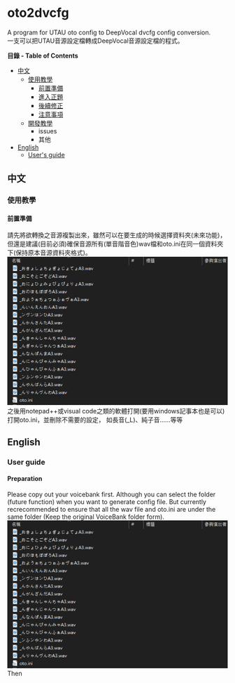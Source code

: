 # oto2dvcfg
 A program for UTAU oto config to DeepVocal dvcfg config conversion.  
一支可以把UTAU音源設定檔轉成DeepVocal音源設定檔的程式。

**目錄 - Table of Contents**
* [中文](#中文)
  * [使用教學](#使用教學)
    * [前置準備](#前置準備)
    * [進入正題]()
    * [後續修正]()
    * [注意事項]()
   * [開發教學]()
     * issues
     * 其他
* [English](#English)
  * [User's guide](#User-guide)
## 中文
### 使用教學
#### 前置準備
請先將欲轉換之音源複製出來，雖然可以在要生成的時候選擇資料夾(未來功能)，但還是建議(目前必須)確保音源所有(單音階音色)wav檔和oto.ini在同一個資料夾下(保持原本音源資料夾格式)。  
![image](https://github.com/justln1113/oto2dvcfg/blob/master/Resource/wav_and_oto_in_same_dir.png)  
之後用notepad++或visual code之類的軟體打開(要用windows記事本也是可以)打開oto.ini，並刪除不需要的設定，
如長音(_L)、純子音......等等



## English
### User guide
#### Preparation
Please copy out your voicebank first. 
Although you can select the folder (future function) when you want to generate config file. 
But currently recrecommended to ensure that all the wav file and oto.ini are under the same folder
(Keep the original VoiceBank folder form).  
![image](https://github.com/justln1113/oto2dvcfg/blob/master/Resource/wav_and_oto_in_same_dir.png)  
Then
